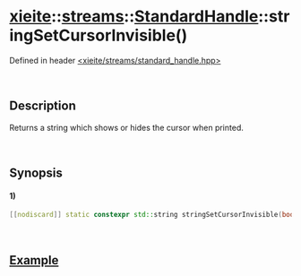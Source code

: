# [xieite](../../../../../xieite.md)\:\:[streams](../../../../../streams.md)\:\:[StandardHandle](../../../standard_handle.md)\:\:stringSetCursorInvisible\(\)
Defined in header [<xieite/streams/standard_handle.hpp>](../../../../../../include/xieite/streams/standard_handle.hpp)

&nbsp;

## Description
Returns a string which shows or hides the cursor when printed.

&nbsp;

## Synopsis
#### 1)
```cpp
[[nodiscard]] static constexpr std::string stringSetCursorInvisible(bool value) noexcept;
```

&nbsp;

## [Example](./set_cursor_invisible.md#Example)
